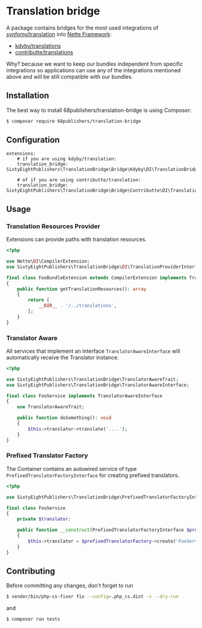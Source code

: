 # Translation bridge

A package contains bridges for the most used integrations of [synfomy/translation](https://symfony.com/doc/current/translation.html) into [Nette Framework](https://nette.org):

- [kdyby/translations](https://github.com/Kdyby/Translation)
- [contributte/translations](https://github.com/contributte/translation)

Why? because we want to keep our bundles independent from specific integrations so applications can use any of the integrations mentioned above and will be still compatible with our bundles.

## Installation

The best way to install 68publishers/translation-bridge is using Composer:

```bash
$ composer require 68publishers/translation-bridge
```

## Configuration

```neon
extensions:
    # if you are using kdyby/translation:
    translation_bridge: SixtyEightPublishers\TranslationBridge\Bridge\Kdyby\DI\TranslationBridgeExtension

    # of if you are using contributte/translation:
    translation_bridge: SixtyEightPublishers\TranslationBridge\Bridge\Contributte\DI\TranslationBridgeExtension
```

## Usage

### Translation Resources Provider

Extensions can provide paths with translation resources.

```php
<?php

use Nette\DI\CompilerExtension;
use SixtyEightPublishers\TranslationBridge\DI\TranslationProviderInterface;

final class FooBundleExtension extends CompilerExtension implements TranslationProviderInterface
{
    public function getTranslationResources(): array
    {
        return [
            __DIR__ . '/../translations',
        ];
    }
}
```

### Translator Aware

All services that implement an interface `TranslatorAwareInterface` will automatically receive the Translator instance.

```php
<?php

use SixtyEightPublishers\TranslationBridge\TranslatorAwareTrait;
use SixtyEightPublishers\TranslationBridge\TranslatorAwareInterface;

final class FooService implements TranslatorAwareInterface
{
    use TranslatorAwareTrait;

    public function doSomething(): void
    {
        $this->translator->translate('....');
    }
}
```

### Prefixed Translator Factory

The Container contains an autowired service of type `PrefixedTranslatorFactoryInterface` for creating prefixed translators.

```php
<?php

use SixtyEightPublishers\TranslationBridge\PrefixedTranslatorFactoryInterface;

final class FooService 
{
    private $translator;

    public function __construct(PrefixedTranslatorFactoryInterface $prefixedTranslatorFactory) 
    {
        $this->translator = $prefixedTranslatorFactory->create('FooService');
    }
}
```

## Contributing

Before committing any changes, don't forget to run

```bash
$ vendor/bin/php-cs-fixer fix --config=.php_cs.dist -v --dry-run
```

and

```bash
$ composer run tests
```
